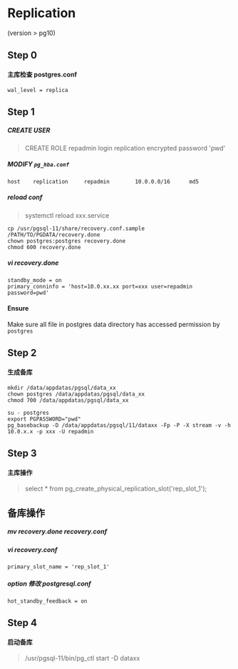 # Replication

(version > pg10)

## Step 0
#### 主库检查 postgres.conf
```
wal_level = replica
```

## Step 1
##### CREATE USER
> CREATE ROLE repadmin login replication encrypted password 'pwd'

##### MODIFY `pg_hba.conf`
```
host    replication     repadmin        10.0.0.0/16      md5
```
##### reload conf
> systemctl reload xxx.service

```
cp /usr/pgsql-11/share/recovery.conf.sample   /PATH/TO/PGDATA/recovery.done
chown postgres:postgres recovery.done
chmod 600 recovery.done
```

##### vi recovery.done  
```
standby_mode = on
primary_conninfo = 'host=10.0.xx.xx port=xxx user=repadmin password=pwd'
```

#### Ensure
Make sure all file in postgres data directory has accessed permission by `postgres`

## Step 2
####  生成备库
```
mkdir /data/appdatas/pgsql/data_xx
chown postgres /data/appdatas/pgsql/data_xx
chmod 700 /data/appdatas/pgsql/data_xx

su - postgres
export PGPASSWORD="pwd"
pg_basebackup -D /data/appdatas/pgsql/11/dataxx -Fp -P -X stream -v -h 10.0.x.x -p xxx -U repadmin
```

## Step 3
#### 主库操作
> select * from pg_create_physical_replication_slot('rep_slot_1');


## 备库操作  
##### mv recovery.done recovery.conf  
##### vi recovery.conf  
```
primary_slot_name = 'rep_slot_1'
```

##### option 修改 postgresql.conf
```
hot_standby_feedback = on
```

## Step 4
#### 启动备库
> /usr/pgsql-11/bin/pg_ctl start -D dataxx







